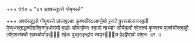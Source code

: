 +++
title = "०१ अश्वस्तूपरो गोमृगस्ते"

+++
अश्व॑स्तूप॒रो गो॑मृ॒गस्ते प्रा॑जाप॒त्याः कृ॒ष्णग्री॑वऽआग्ने॒यो र॒राटे॑ पु॒रस्ता॑त्सारस्व॒ती मे॒ष्य᳕धस्ता॒द्धन्वो॑राश्वि॒नाव॒धोरा॑मौ बा॒ह्वोः सौ॑मापौ॒ष्णः श्या॒मो नाभ्या॑ꣳ सौर्यया॒मौ श्वे॒तश्च॑ कृ॒ष्णश्च॑ पा॒र्श्वयो॑स्त्वा॒ष्ट्रौ लो॑म॒शस॑क्थौ स॒क्थ्योर्वा॑य॒व्यः᳖ श्वे॒तः पुच्छ॒ऽइन्द्रा॑य स्वप॒स्या᳖य वे॒हद्वै॑ष्ण॒वो वा॑म॒नः ॥१ ॥